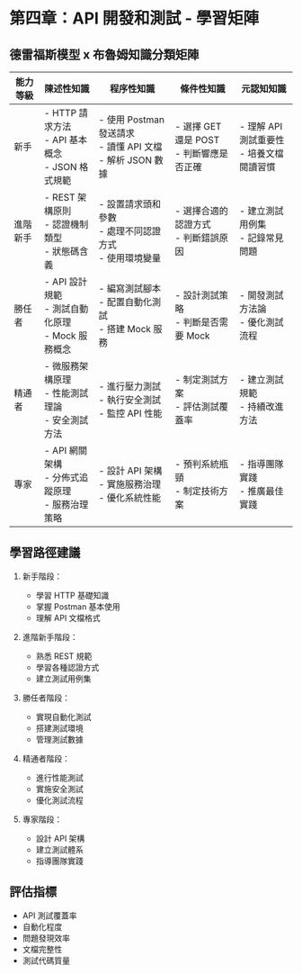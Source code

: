 # 第四章：API 開發和測試 - 學習矩陣

## 德雷福斯模型 x 布魯姆知識分類矩陣

| 能力等級 | 陳述性知識 | 程序性知識 | 條件性知識 | 元認知知識 |
|---------|-----------|------------|------------|------------|
| 新手 | - HTTP 請求方法<br>- API 基本概念<br>- JSON 格式規範 | - 使用 Postman 發送請求<br>- 讀懂 API 文檔<br>- 解析 JSON 數據 | - 選擇 GET 還是 POST<br>- 判斷響應是否正確 | - 理解 API 測試重要性<br>- 培養文檔閱讀習慣 |
| 進階新手 | - REST 架構原則<br>- 認證機制類型<br>- 狀態碼含義 | - 設置請求頭和參數<br>- 處理不同認證方式<br>- 使用環境變量 | - 選擇合適的認證方式<br>- 判斷錯誤原因 | - 建立測試用例集<br>- 記錄常見問題 |
| 勝任者 | - API 設計規範<br>- 測試自動化原理<br>- Mock 服務概念 | - 編寫測試腳本<br>- 配置自動化測試<br>- 搭建 Mock 服務 | - 設計測試策略<br>- 判斷是否需要 Mock | - 開發測試方法論<br>- 優化測試流程 |
| 精通者 | - 微服務架構原理<br>- 性能測試理論<br>- 安全測試方法 | - 進行壓力測試<br>- 執行安全測試<br>- 監控 API 性能 | - 制定測試方案<br>- 評估測試覆蓋率 | - 建立測試規範<br>- 持續改進方法 |
| 專家 | - API 網關架構<br>- 分佈式追蹤原理<br>- 服務治理策略 | - 設計 API 架構<br>- 實施服務治理<br>- 優化系統性能 | - 預判系統瓶頸<br>- 制定技術方案 | - 指導團隊實踐<br>- 推廣最佳實踐 |

## 學習路徑建議

1. 新手階段：
   - 學習 HTTP 基礎知識
   - 掌握 Postman 基本使用
   - 理解 API 文檔格式

2. 進階新手階段：
   - 熟悉 REST 規範
   - 學習各種認證方式
   - 建立測試用例集

3. 勝任者階段：
   - 實現自動化測試
   - 搭建測試環境
   - 管理測試數據

4. 精通者階段：
   - 進行性能測試
   - 實施安全測試
   - 優化測試流程

5. 專家階段：
   - 設計 API 架構
   - 建立測試體系
   - 指導團隊實踐

## 評估指標

- API 測試覆蓋率
- 自動化程度
- 問題發現效率
- 文檔完整性
- 測試代碼質量 